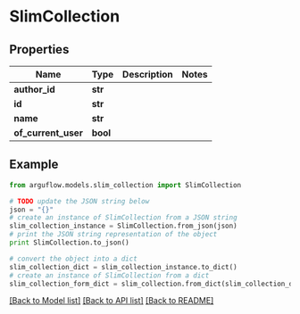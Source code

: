 # SlimCollection


## Properties

Name | Type | Description | Notes
------------ | ------------- | ------------- | -------------
**author_id** | **str** |  | 
**id** | **str** |  | 
**name** | **str** |  | 
**of_current_user** | **bool** |  | 

## Example

```python
from arguflow.models.slim_collection import SlimCollection

# TODO update the JSON string below
json = "{}"
# create an instance of SlimCollection from a JSON string
slim_collection_instance = SlimCollection.from_json(json)
# print the JSON string representation of the object
print SlimCollection.to_json()

# convert the object into a dict
slim_collection_dict = slim_collection_instance.to_dict()
# create an instance of SlimCollection from a dict
slim_collection_form_dict = slim_collection.from_dict(slim_collection_dict)
```
[[Back to Model list]](../README.md#documentation-for-models) [[Back to API list]](../README.md#documentation-for-api-endpoints) [[Back to README]](../README.md)


